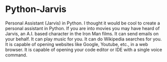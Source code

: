 # Python-Jarvis
Personal Assistant (Jarvis) in Python. I thought it would be cool to create a personal assistant in Python. If you are into movies you may have heard of Jarvis, an A.I. based character in the Iron Man films.
It can send emails on your behalf.
It can play music for you.
It can do Wikipedia searches for you.
It is capable of opening websites like Google, Youtube, etc., in a web browser.
It is capable of opening your code editor or IDE with a single voice command.
